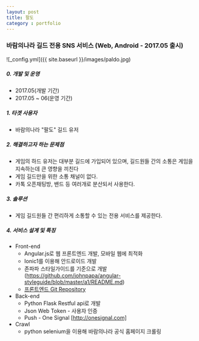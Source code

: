 ```yaml
---
layout: post
title: 팔도
category : portfolio
---
```


### 바람의나라 길드 전용 SNS 서비스 (Web, Android - 2017.05 출시)

![_config.yml]({{ site.baseurl }}/images/paldo.jpg)

##### 0. 개발 및 운영
- 2017.05(개발 기간)
- 2017.05 ~ 06(운영 기간)

##### 1. 타겟 사용자
- 바람의나라 "팔도" 길드 유저

##### 2. 해결하고자 하는 문제점
- 게임의 하드 유저는 대부분 길드에 가입되어 있으며, 길드원들 간의 소통은 게임을 지속하는데 큰 영향을 끼친다
- 게임 길드만을 위한 소통 채널이 없다.
- 카톡 오픈채팅방, 밴드 등 여러개로 분산되서 사용한다.

##### 3. 솔루션
- 게임 길드원들 간 편리하게 소통할 수 있는 전용 서비스를 제공한다.

##### 4. 서비스 설계 및 특징
  - Front-end
    - Angular.js로 웹 프론트엔드 개발, 모바일 웹에 최적화
    - Ionic1를 이용해 안드로이드 개발
    - 존파파 스타일가이드를 기준으로 개발(https://github.com/johnpapa/angular-styleguide/blob/master/a1/README.md)
    - [프론트엔드 Git Repository](https://github.com/hongsa/baram-frontend)
  - Back-end
    - Python Flask Restful api로 개발
    - Json Web Token - 사용자 인증
    - Push - One Signal [http://onesignal.com]
  - Crawl
    - python selenium을 이용해 바람의나라 공식 홈페이지 크롤링
